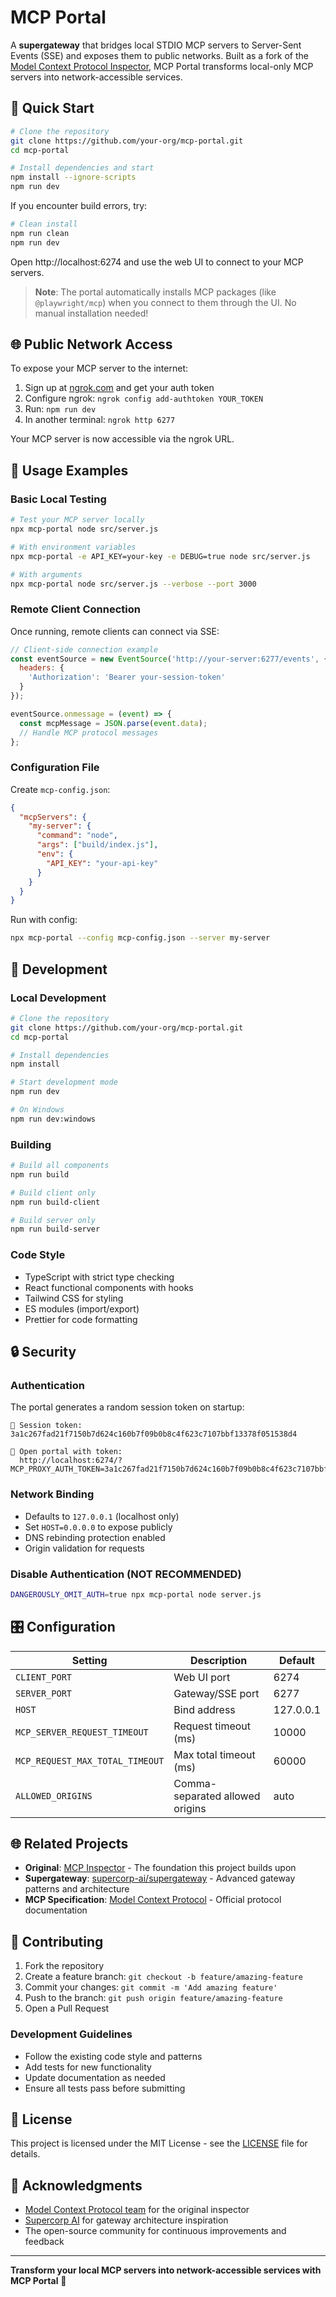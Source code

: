 # MCP Portal

A **supergateway** that bridges local STDIO MCP servers to Server-Sent Events (SSE) and exposes them to public networks. Built as a fork of the [Model Context Protocol Inspector](https://github.com/modelcontextprotocol/inspector), MCP Portal transforms local-only MCP servers into network-accessible services.

## 🚀 Quick Start

```bash
# Clone the repository
git clone https://github.com/your-org/mcp-portal.git
cd mcp-portal

# Install dependencies and start
npm install --ignore-scripts
npm run dev
```

If you encounter build errors, try:
```bash
# Clean install
npm run clean
npm run dev
```

Open http://localhost:6274 and use the web UI to connect to your MCP servers.

> **Note**: The portal automatically installs MCP packages (like `@playwright/mcp`) when you connect to them through the UI. No manual installation needed!

## 🌐 Public Network Access

To expose your MCP server to the internet:

1. Sign up at [ngrok.com](https://ngrok.com) and get your auth token
2. Configure ngrok: `ngrok config add-authtoken YOUR_TOKEN`
3. Run: `npm run dev`
4. In another terminal: `ngrok http 6277`

Your MCP server is now accessible via the ngrok URL.

## 📖 Usage Examples

### Basic Local Testing

```bash
# Test your MCP server locally
npx mcp-portal node src/server.js

# With environment variables
npx mcp-portal -e API_KEY=your-key -e DEBUG=true node src/server.js

# With arguments
npx mcp-portal node src/server.js --verbose --port 3000
```

### Remote Client Connection

Once running, remote clients can connect via SSE:

```javascript
// Client-side connection example
const eventSource = new EventSource('http://your-server:6277/events', {
  headers: {
    'Authorization': 'Bearer your-session-token'
  }
});

eventSource.onmessage = (event) => {
  const mcpMessage = JSON.parse(event.data);
  // Handle MCP protocol messages
};
```

### Configuration File

Create `mcp-config.json`:

```json
{
  "mcpServers": {
    "my-server": {
      "command": "node",
      "args": ["build/index.js"],
      "env": {
        "API_KEY": "your-api-key"
      }
    }
  }
}
```

Run with config:

```bash
npx mcp-portal --config mcp-config.json --server my-server
```

## 🔧 Development

### Local Development

```bash
# Clone the repository
git clone https://github.com/your-org/mcp-portal.git
cd mcp-portal

# Install dependencies
npm install

# Start development mode
npm run dev

# On Windows
npm run dev:windows
```

### Building

```bash
# Build all components
npm run build

# Build client only
npm run build-client

# Build server only
npm run build-server
```

### Code Style

- TypeScript with strict type checking
- React functional components with hooks
- Tailwind CSS for styling
- ES modules (import/export)
- Prettier for code formatting

## 🔒 Security

### Authentication

The portal generates a random session token on startup:

```
🔑 Session token: 3a1c267fad21f7150b7d624c160b7f09b0b8c4f623c7107bbf13378f051538d4

🔗 Open portal with token:
  http://localhost:6274/?MCP_PROXY_AUTH_TOKEN=3a1c267fad21f7150b7d624c160b7f09b0b8c4f623c7107bbf13378f051538d4
```

### Network Binding

- Defaults to `127.0.0.1` (localhost only)
- Set `HOST=0.0.0.0` to expose publicly
- DNS rebinding protection enabled
- Origin validation for requests

### Disable Authentication (NOT RECOMMENDED)

```bash
DANGEROUSLY_OMIT_AUTH=true npx mcp-portal node server.js
```

## 🎛️ Configuration

| Setting | Description | Default |
|---------|-------------|---------|
| `CLIENT_PORT` | Web UI port | 6274 |
| `SERVER_PORT` | Gateway/SSE port | 6277 |
| `HOST` | Bind address | 127.0.0.1 |
| `MCP_SERVER_REQUEST_TIMEOUT` | Request timeout (ms) | 10000 |
| `MCP_REQUEST_MAX_TOTAL_TIMEOUT` | Max total timeout (ms) | 60000 |
| `ALLOWED_ORIGINS` | Comma-separated allowed origins | auto |

## 🌐 Related Projects

- **Original**: [MCP Inspector](https://github.com/modelcontextprotocol/inspector) - The foundation this project builds upon
- **Supergateway**: [supercorp-ai/supergateway](https://github.com/supercorp-ai/supergateway) - Advanced gateway patterns and architecture
- **MCP Specification**: [Model Context Protocol](https://modelcontextprotocol.io/) - Official protocol documentation

## 🤝 Contributing

1. Fork the repository
2. Create a feature branch: `git checkout -b feature/amazing-feature`
3. Commit your changes: `git commit -m 'Add amazing feature'`
4. Push to the branch: `git push origin feature/amazing-feature`
5. Open a Pull Request

### Development Guidelines

- Follow the existing code style and patterns
- Add tests for new functionality
- Update documentation as needed
- Ensure all tests pass before submitting

## 📜 License

This project is licensed under the MIT License - see the [LICENSE](LICENSE) file for details.

## 🙏 Acknowledgments

- [Model Context Protocol team](https://github.com/modelcontextprotocol) for the original inspector
- [Supercorp AI](https://github.com/supercorp-ai) for gateway architecture inspiration
- The open-source community for continuous improvements and feedback

---

**Transform your local MCP servers into network-accessible services with MCP Portal** 🚀